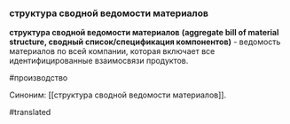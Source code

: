 ### структура сводной ведомости материалов

**структура сводной ведомости материалов** **(aggregate bill of material structure, сводный список/спецификация компонентов)** - ведомость материалов по всей компании, которая включает все идентифицированные взаимосвязи продуктов.

#производство

Синоним: [[структура сводной ведомости материалов]].

#translated
